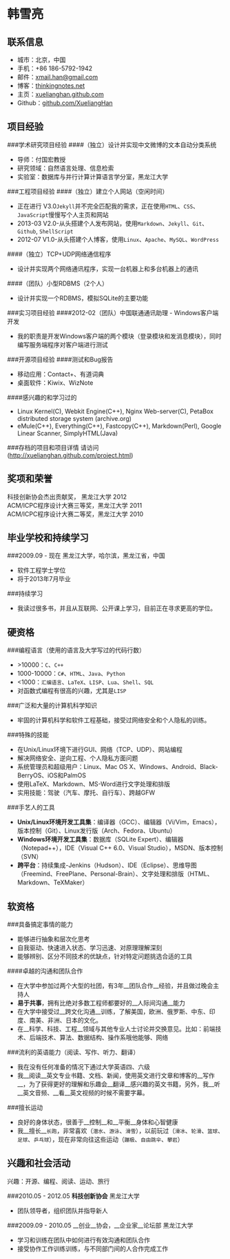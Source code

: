 ﻿韩雪亮
=======



联系信息
--------
* 城市：北京，中国  
* 手机：+86 186-5792-1942  
* 邮件：[xmail.han@gmail.com](mailto:xmail.han@gmail.com)  
* 博客：[thinkingnotes.net](http://tinkingnotes.net)  
* 主页：[xuelianghan.github.com](http://xuelianghan.github.com)  
* Github：[github.com/XueliangHan](htp://xuelianghan.github.com)  



项目经验
--------
###学术研究项目经验
####（独立）设计并实现中文微博的文本自动分类系统
* 导师：付国宏教授  
* 研究领域：自然语言处理、信息检索  
* 实验室：数据库与并行计算计算语言学分室，黑龙江大学   

###工程项目经验
####（独立）建立个人网站（空闲时间）
* 正在进行 V3.0`Jekyll`并不完全匹配我的需求，正在使用`HTML`、`CSS`、`JavaScript`慢慢写个人主页和网站
* 2013-03 V2.0-从头搭建个人发布网站，使用`Markdown`、`Jekyll`、`Git`、`Github`, `ShellScript`
* 2012-07 V1.0-从头搭建个人博客，使用`Linux`、`Apache`、`MySQL`、`WordPress`

####（独立）TCP+UDP网络通信程序
* 设计并实现两个网络通讯程序，实现一台机器上和多台机器上的通讯

####（团队）小型RDBMS（2个人）
* 设计并实现一个RDBMS，模拟SQLite的主要功能

###实习项目经验
####2012-02（团队）中国联通通讯助理 - Windows客户端开发
* 我的职责是开发Windows客户端的两个模块（登录模块和发消息模块），同时编写服务端程序对客户端进行测试

###开源项目经验
####测试和Bug报告
* 移动应用：Contact+、有道词典
* 桌面软件：Kiwix、WizNote

####感兴趣的和学习过的
*  Linux Kernel(C), Webkit Engine(C++), Nginx Web-server(C), PetaBox distributed storage system (archive.org)
*  eMule(C++), Everything(C++), Fastcopy(C++), Markdown(Perl), Google Linear Scanner, SimplyHTML(Java)

###存档的项目和项目详情
请访问 (http://xuelianghan.github.com/project.html)   



奖项和荣誉
----------
科技创新协会杰出贡献奖，    黑龙江大学 2012  
ACM/ICPC程序设计大赛三等奖，黑龙江大学 2011  
ACM/ICPC程序设计大赛二等奖，黑龙江大学 2010  



毕业学校和持续学习
------------------
###2009.09 - 现在 黑龙江大学，哈尔滨，黑龙江省，中国  
* 软件工程学士学位  
* 将于2013年7月毕业  

###持续学习
* 我读过很多书，并且从互联网、公开课上学习，目前正在寻求更高的学位。



硬资格
------
###编程语言（使用的语言及大学写过的代码行数）
* \>10000：`C`、`C++`
* 1000-10000：`C#`、`HTML`、`Java`、`Python`
* <1000：`汇编语言`、`LaTeX`、`LISP`、`Lua`、`Shell`、`SQL`
* 对函数式编程有很高的兴趣，尤其是`LISP`

###广泛和大量的计算机科学知识
* 牢固的计算机科学和软件工程基础，接受过网络安全和个人隐私的训练。

###特殊的技能
* 在Unix/Linux环境下进行GUI、网络（TCP、UDP）、网站编程
* 解决网络安全、逆向工程、个人隐私方面问题
* 系统管理员和超级用户：Linux、Mac OS X、Windows、Android、Black-BerryOS、iOS和PalmOS
* 使用LaTeX、Markdown、MS-Word进行文字处理和排版
* 实用技能：驾驶（汽车、摩托、自行车）、跨越GFW

###手艺人的工具
* __Unix/Linux环境开发工具集__：编译器（GCC）、编辑器（Vi/Vim，Emacs），版本控制（Git）、Linux发行版（Arch、Fedora、Ubuntu）
* __Windows环境开发工具集__：数据库（SQLite Expert）、编辑器（Notepad++），IDE（Visual C++ 6.0、Visual Studio），MSDN、版本控制（SVN）
* __跨平台__：持续集成-Jenkins（Hudson）、IDE（Eclipse）、思维导图（Freemind、FreePlane、Personal-Brain）、文字处理和排版（HTML、Markdown、TeXMaker）



软资格
------
###具备搞定事情的能力
* 能够进行抽象和层次化思考
* 自我驱动、快速进入状态、学习迅速、对原理理解深刻
* 能够辨别、区分不同技术的优缺点，针对特定问题挑选合适的工具

####卓越的沟通和团队合作
* 在大学中参加过两个大型的社团，有3年__团队合作__经验，并且做过晚会主持人
* __易于共事__，拥有比绝对多数工程师都要好的__人际间沟通__能力
* 在大学中接受过__跨文化沟通__训练，了解美国，欧洲、俄罗斯、中东、印度、南美、非洲、日本的文化。
* 在__科学、科技、工程__领域与其他专业人士讨论并交换意见。比如：前端技术、后端技术、算法、数据结构、操作系哦他能够、网络

###流利的英语能力（阅读、写作、听力、翻译）
* 我在没有任何准备的情况下通过大学英语四、六级
* 我__阅读__英文专业书籍、文档、新闻，使用英文进行文章和博客的__写作__，为了获得更好的理解和乐趣会__翻译__感兴趣的英文书籍，另外，我__听__英文音频、__看__英文视频的时候不需要字幕。

###擅长运动
* 良好的身体状态，很善于__控制__和__平衡__身体和心智健康
* 我__擅长__`长跑`，非常喜欢（`潜水`、`游泳`、`滑雪`），以前玩过（`滑冰`、`轮滑`、`篮球`、`足球`、`乒乓球`），现在非常向往这些运动（`蹦极`、`自由跳伞`、`攀岩`）



兴趣和社会活动
---------------
兴趣：开源、编程、阅读、运动、旅行  

###2010.05 - 2012.05 __科技创新协会__   黑龙江大学  
* 团队领导者，组织团队并指导新人

###2009.09 - 2010.05 __创业__协会，__企业家__论坛部 黑龙江大学  
* 学习和训练在团队中如何进行有效沟通和团队合作  
* 接受协作工作训练训练，与不同部门间的人合作完成工作  
